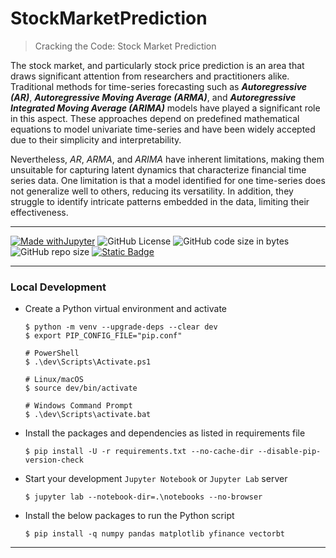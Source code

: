 # StockMarketPrediction

> Cracking the Code: Stock Market Prediction

The stock market, and particularly stock price prediction is an area that draws significant attention from researchers and practitioners alike. Traditional methods for time-series forecasting such as **_Autoregressive (AR)_**, **_Autoregressive Moving Average (ARMA)_**, and **_Autoregressive Integrated Moving Average (ARIMA)_** models have played a significant role in this aspect. These approaches depend on predefined mathematical equations to model univariate time-series and have been widely accepted due to their simplicity and interpretability.

Nevertheless, *AR*, *ARMA*, and *ARIMA* have inherent limitations, making them unsuitable for capturing latent dynamics that characterize financial time series data. One limitation is that a model identified for one time-series does not generalize well to others, reducing its versatility. In addition, they struggle to identify intricate patterns embedded in the data, limiting their effectiveness.

---

[![Made withJupyter](https://img.shields.io/badge/Made%20with-Jupyter-orange?style=for-the-badge&logo=Jupyter)](https://jupyter.org/try)	![GitHub License](https://img.shields.io/github/license/shortthirdman/StockMarketPrediction?style=for-the-badge)	![GitHub code size in bytes](https://img.shields.io/github/languages/code-size/shortthirdman/StockMarketPrediction?style=for-the-badge)	![GitHub repo size](https://img.shields.io/github/repo-size/shortthirdman/StockMarketPrediction?style=for-the-badge)	[![Static Badge](https://img.shields.io/badge/Jupyter_Notebooks_Python3-1-brightgreen?style=for-the-badge&logo=jupyter&logoSize=auto&label=Jupyter%20Notebooks%20(Python3))](/notebooks)

---

### Local Development

  - Create a Python virtual environment and activate
	
	```shell
	$ python -m venv --upgrade-deps --clear dev
	$ export PIP_CONFIG_FILE="pip.conf"
	```
 
	```shell
	# PowerShell
 	$ .\dev\Scripts\Activate.ps1
	
	# Linux/macOS
	$ source dev/bin/activate
	
	# Windows Command Prompt
    $ .\dev\Scripts\activate.bat
 	```

  - Install the packages and dependencies as listed in requirements file
	
	```shell
	$ pip install -U -r requirements.txt --no-cache-dir --disable-pip-version-check
	```

  - Start your development `Jupyter Notebook` or `Jupyter Lab` server
	
	```shell
	$ jupyter lab --notebook-dir=.\notebooks --no-browser
	```

  - Install the below packages to run the Python script
  
    ```shell
	$ pip install -q numpy pandas matplotlib yfinance vectorbt
	```

---